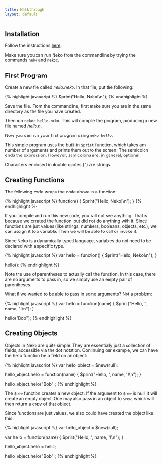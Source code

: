 ```yaml
---
title: Walkthrough
layout: default
---
```


## Installation

Follow the instructions [here](install.html).

Make sure you can run Neko from the commandline by trying the commands `neko` and `nekoc`. 

## First Program

Create a new file called *hello.neko*. In that file, put the following:

{% highlight javascript %}
$print("Hello, Neko!\n");
{% endhighlight %}

Save the file. From the commandline, first make sure you are in the same directory as the file you have created.

Then run `nekoc hello.neko`. This will compile the program, producing a new file named *hello.n*.

Now you can run your first program using `neko hello`.

This simple program uses the built-in `$print` function, which takes any number of arguments and prints them out to the screen. The semicolon ends the expression. However, semicolons are, in general, optional.

Characters enclosed in double quotes (") are strings.

## Creating Functions

The following code wraps the code above in a function:

{% highlight javascript %}
function() {
    $print("Hello, Neko!\n");
}
{% endhighlight %}

If you compile and run this new code, you will not see anything. That is because we created the function, but did not do anything with it. Since functions are just values (like strings, numbers, booleans, objects, etc.), we can assign it to a variable. Then we will be able to call or invoke it.

Since Neko is a dynamically typed language, variables do not need to be declared with a specific type.

{% highlight javascript %}
var hello = function() {
    $print("Hello, Neko!\n");
}

hello();
{% endhighlight %}

Note the use of parentheses to actually call the function. In this case, there are no arguments to pass in, so we simply use an empty pair of parentheses.

What if we wanted to be able to pass in some arguments? Not a problem:

{% highlight javascript %}
var hello = function(name) {
    $print("Hello, ", name, "!\n");
}

hello("Bob");
{% endhighlight %}

## Creating Objects

Objects in Neko are quite simple. They are essentially just a collection of fields, accessible via the dot notation. Continuing our example, we can have the hello function be a field on an object:

{% highlight javascript %}
var hello_object = $new(null);

hello_object.hello = function(name) {
    $print("Hello, ", name, "!\n");
}

hello_object.hello("Bob");
{% endhighlight %}


The `$new` function creates a new object. If the argument to `$new` is null, it will create an empty object. One may also pass in an object to `$new`, which will then return a copy of that object.

Since functions are just values, we also could have created the object like this:

{% highlight javascript %}
var hello_object = $new(null);

var hello = function(name) {
    $print("Hello, ", name, "!\n");
}

hello_object.hello = hello;

hello_object.hello("Bob");
{% endhighlight %}

